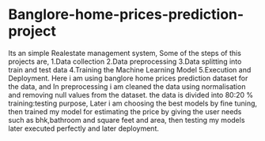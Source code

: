 # Banglore-home-prices-prediction-project
Its an simple Realestate management system,
Some of the steps of this projects are,
1.Data collection 2.Data preprocessing 3.Data splitting into train and test data 4.Training the Machine Learning Model 5.Execution and Deployment.
Here i am using banglore home prices prediction dataset for the data, and 
In preprocessing i am cleaned the data using normalisation and removing null values from the dataset.
the data is divided into 80:20 % training:testing purpose,
Later i am choosing the best models by fine tuning,
then trained my model for estimating the price by giving the user needs such as bhk,bathroom and square feet and area,
then testing my models later executed perfectly and later deployment.
